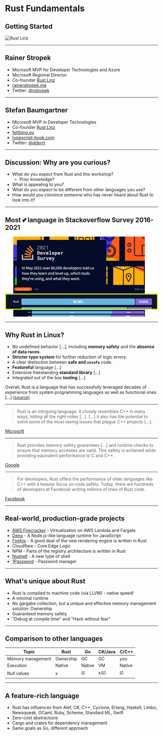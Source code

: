 # Rust Fundamentals

## Getting Started

![Rust Linz](https://rust-linz.at/img/rust-linz-logo.svg)

---

## Rainer Stropek

- Microsoft MVP for Developer Technologies and Azure
- Microsoft Regional Director
- Co-founder [Rust Linz](https://rust-linz.at)
- [rainerstropek.me](https://rainerstropek.me)
- Twitter: [@rstropek](https://twitter.com/rstropek)

---

## Stefan Baumgartner

- Microsoft MVP in Developer Technologies
- Co-founder [Rust Linz](https://rust-linz.at)
- [fettblog.eu](https://fettblog.eu)
- [typescript-book.com](https://typescript-book.com)
- Twitter: [@ddprrt](https://twitter.com/ddprrt)

---

## Discussion: Why are you curious?

- What do you expect from Rust and this workshop?
  - Prior knowledge?
- What is appealing to you?
- What do you expect to be different from other languages you use?
- How would you convince someone who has never heard about Rust to look into it?

---

## Most 💕 language in Stackoverflow Survey 2016-2021

![Rust](./images/rustlove.png)

---

## Why Rust in Linux?

- No undefined behavior [...], including **memory safety** and the **absence of data races**.
- **Stricter type system** for further reduction of logic errors.
- A clear distinction between **safe and `unsafe`** code.
- **Featureful** language [...]
- Extensive freestanding **standard library** [...]
- Integrated out of the box **tooling** [...]

Overall, Rust is a language that has successfully leveraged decades of experience from system programming languages as well as functional ones [...] [(source)](https://lkml.org/lkml/2021/4/14/1023)

---

> Rust is an intriguing language. It closely resembles C++ in many ways, hitting all the right notes [...]. [...] it also has the potential to solve some of the most vexing issues that plague C++ projects [...].

[Microsoft](https://blogs.windows.com/windowsdeveloper/2020/04/30/rust-winrt-public-preview/)

---

> Rust provides memory safety guarantees [...] and runtime checks to ensure that memory accesses are valid. This safety is achieved while providing equivalent performance to C and C++.

[Google](https://security.googleblog.com/2021/04/rust-in-android-platform.html)

---

> For developers, Rust offers the performance of older languages like C++ with a heavier focus on code safety. Today, there are hundreds of developers at Facebook writing millions of lines of Rust code.

[Facebook](https://engineering.fb.com/2021/04/29/developer-tools/rust/)

---

## Real-world, production-grade projects

- [AWS Firecracker](https://firecracker-microvm.github.io/) - Virtualization on AWS Lambda and Fargate
- [Deno](https://deno.land) - A Node.js-like language runtime for JavaScript
- [Firefox](https://firefox.com) - A good deal of the new rendering engine is written in Rust
- Cloudflare - Core Edge Logic
- NPM - Parts of the registry architecture is written in Rust
- [Nushell](https://www.nushell.sh/) - A new type of shell
- [1Password](https://serokell.io/blog/rust-in-production-1password) - Password manager

---

## What's unique about Rust

- Rust is compiled to machine code (via LLVM) - native speed!
- A minimal runtime
- No gargabe collection, but a unique and effective memory management solution: Ownership
- Guaranteed memory safety
- "Debug at compile time" and "Hack without fear"
  
---

## Comparison to other languages


| Topic                  | Rust             | Go     | C#/Java | C/C++ |
|------------------------|------------------|--------|---------|-------|
| Memory management      | Ownership        | GC     | GC      | you   |
| Execution              | Native           | Native | VM      | Native|
| Null values            | x                |  ☑️     |  x/☑️    |  ☑️    |

---

## A feature-rich language

- Rust has influences from Alef, C#, C++, Cyclone, Erlang, Haskell, Limbo, Newsqueak, OCaml, Ruby, Scheme, Standard ML, Swift
- Zero-cost abstractions
- Cargo and crates for dependency management
- Same goals as Go, different approach
